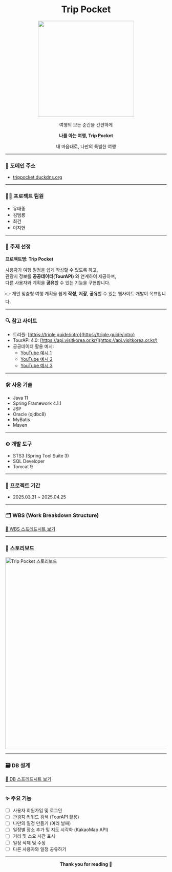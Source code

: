 <h1 align="center">Trip Pocket</h1>

<p align="center">
  <img src="https://github.com/user-attachments/assets/ea5685c9-3eee-4f53-8e66-effb38b4fa0b" width="300"/>
</p>

<p align="center">여행의 모든 순간을 간편하게</p>
<p align="center"><strong>나를 아는 여행, Trip Pocket</strong></p>
<p align="center">내 마음대로, 나만의 특별한 여행</p>

---

### 🔗 도메인 주소
- [trippocket.duckdns.org](http://trippocket.duckdns.org)

---

### 👨‍💻 프로젝트 팀원
- 유태종
- 김범룡
- 최건
- 이지현

---

### 🎯 주제 선정
**프로젝트명: Trip Pocket**

사용자가 여행 일정을 쉽게 작성할 수 있도록 하고,  
관광지 정보를 **공공데이터(TourAPI)** 와 연계하여 제공하며,  
다른 사용자와 계획을 **공유**할 수 있는 기능을 구현합니다.

👉 개인 맞춤형 여행 계획을 쉽게 **작성**, **저장**, **공유**할 수 있는 웹사이트 개발이 목표입니다.

---

### 🔍 참고 사이트  
- 트리플: [https://triple.guide/intro](https://triple.guide/intro)  
- TourAPI 4.0: [https://api.visitkorea.or.kr/](https://api.visitkorea.or.kr/)  
- 공공데이터 활용 예시:  
  - [YouTube 예시 1](https://www.youtube.com/watch?v=KnDQ4ysqyMI&t=67s)  
  - [YouTube 예시 2](https://www.youtube.com/watch?v=FJo4iXZ4bt4)  
  - [YouTube 예시 3](https://www.youtube.com/watch?v=yHWLyOShRCM&t=136s)

---

### 🛠 사용 기술
- Java 11
- Spring Framework 4.1.1
- JSP
- Oracle (ojdbc8)
- MyBatis
- Maven

---

### ⚙ 개발 도구
- STS3 (Spring Tool Suite 3)
- SQL Developer
- Tomcat 9

---

### 📅 프로젝트 기간
- 2025.03.31 ~ 2025.04.25

---

### 🗂 WBS (Work Breakdown Structure)
[🔗 WBS 스프레드시트 보기](https://docs.google.com/spreadsheets/d/e/2PACX-1vSGk6rWZbM7f4B8FllXBJr7r3vIunj4LSrDQ8NfP6oxkaVTLaUT_jiq3yyinkiYvw55qejFqRs8-3En/pubhtml?gid=1115838130&single=true)


---

### 🧭 스토리보드
<img src="https://github.com/user-attachments/assets/85dee6ae-eab9-4a37-99a9-e15b7e25ce14" width="600" alt="Trip Pocket 스토리보드"/>

---

### 🗃 DB 설계
[🔗 DB 스프레드시트 보기](https://docs.google.com/spreadsheets/d/e/2PACX-1vSGk6rWZbM7f4B8FllXBJr7r3vIunj4LSrDQ8NfP6oxkaVTLaUT_jiq3yyinkiYvw55qejFqRs8-3En/pubhtml?gid=1763198525&single=true)

---

### ✨ 주요 기능
- [ ] 사용자 회원가입 및 로그인
- [ ] 관광지 키워드 검색 (TourAPI 활용)
- [ ] 나만의 일정 만들기 (여러 날짜)
- [ ] 일정별 장소 추가 및 지도 시각화 (KakaoMap API)
- [ ] 거리 및 소요 시간 표시
- [ ] 일정 삭제 및 수정
- [ ] 다른 사용자와 일정 공유하기

---

<p align="center"><strong>Thank you for reading 🙏</strong></p>
